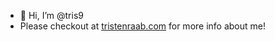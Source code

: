 - 👋 Hi, I’m @tris9
- Please checkout at [tristenraab.com](tristenraab.com) for more info about me!

<!---
tris9/tris9 is a ✨ special ✨ repository because its `README.md` (this file) appears on your GitHub profile.
You can click the Preview link to take a look at your changes.
--->
